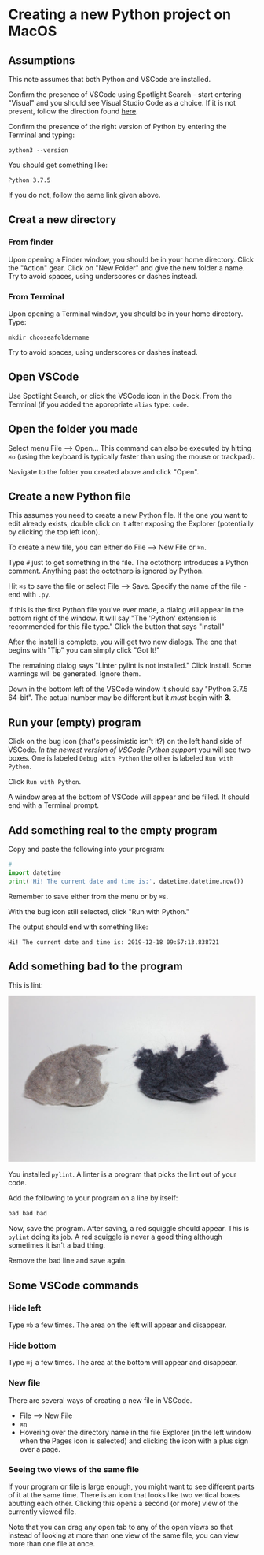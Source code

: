 
# Creating a new Python project on MacOS

## Assumptions

This note assumes that both Python and VSCode are installed.

Confirm the presence of VSCode using Spotlight Search - start entering "Visual" and you should see Visual Studio Code as a choice. If it is not present, follow the direction found [here](./Installing%20Python%20on%20Mac%20OS.md).

Confirm the presence of the right version of Python by entering the Terminal and typing:

```text
python3 --version
```

You should get something like:

```text
Python 3.7.5
```

If you do not, follow the same link given above.

## Creat a new directory

### From finder

Upon opening a Finder window, you should be in your home directory. Click the "Action" gear. Click on "New Folder" and give the new folder a name. Try to avoid spaces, using underscores or dashes instead.

### From Terminal

Upon opening a Terminal window, you should be in your home directory. Type: 

```text
mkdir chooseafoldername
```

Try to avoid spaces, using underscores or dashes instead.

## Open VSCode

Use Spotlight Search, or click the VSCode icon in the Dock. From the Terminal (if you added the appropriate `alias` type: `code`.

## Open the folder you made

Select menu File --> Open... This command can also be executed by hitting `⌘o` (using the keyboard is typically faster than using the mouse or trackpad).

Navigate to the folder you created above and click "Open".

## Create a new Python file

This assumes you need to create a new Python file. If the one you want to edit already exists, double click on it after exposing the Explorer (potentially by clicking the top left icon).

To create a new file, you can either do File --> New File or `⌘n`.

Type `#` just to get something in the file. The octothorp introduces a Python comment. Anything past the octothorp is ignored by Python.

Hit 	`⌘s` to save the file or select File --> Save. Specify the name of the file - end with `.py`.

If this is the first Python file you've ever made, a dialog will appear in the bottom right of the window. It will say "The \'Python\' extension is recommended for this file type." Click the button that says "Install"

After the install is complete, you will get two new dialogs. The one that begins with "Tip" you can simply click "Got It!"

The remaining dialog says "Linter pylint is not installed." Click Install. Some warnings will be generated. Ignore them.

Down in the bottom left of the VSCode window it should say "Python 3.7.5 64-bit". The actual number may be different but it *must* begin with **3**.

## Run your (empty) program

Click on the bug icon (that's pessimistic isn't it?) on the left hand side of VSCode. *In the newest version of VSCode Python support* you will see two boxes. One is labeled `Debug with Python` the other is labeled `Run with Python`. 

Click `Run with Python`.

A window area at the bottom of VSCode will appear and be filled. It should end with a Terminal prompt.

## Add something real to the empty program

Copy and paste the following into your program:

```python
#
import datetime
print('Hi! The current date and time is:', datetime.datetime.now())
```
Remember to save either from the menu or by `⌘s`.

With the bug icon still selected, click "Run with Python."

The output should end with something like:

```text
Hi! The current date and time is: 2019-12-18 09:57:13.838721
```

## Add something bad to the program

This is lint:

![lint](./dryer-lint-1-768x512.jpg)

You installed `pylint`.  A linter is a program that picks the lint out of your code.

Add the following to your program on a line by itself:

```python
bad bad bad
```

Now, save the program. After saving, a red squiggle should appear. This is `pylint` doing its job. A red squiggle is never a good thing although sometimes it isn't a bad thing.

Remove the bad line and save again.

## Some VSCode commands

### Hide left

Type `⌘b` a few times. The area on the left will appear and disappear.

### Hide bottom

Type `⌘j` a few times. The area at the bottom will appear and disappear.

### New file

There are several ways of creating a new file in VSCode.

* File --> New File
* `⌘n`
* Hovering over the directory name in the file Explorer (in the left window when the Pages icon is selected) and clicking the icon with a plus sign over a page.

### Seeing two views of the same file

If your program or file is large enough, you might want to see different parts of it at the same time. There is an icon that looks like two vertical boxes abutting each other. Clicking this opens a second (or more) view of the currently viewed file.

Note that you can drag any open tab to any of the open views so that instead of looking at more than one view of the same file, you can view more than one file at once.


